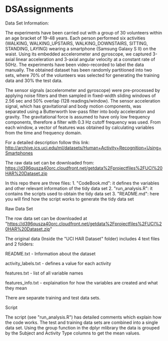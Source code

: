 # DSAssignments


Data Set Information:

The experiments have been carried out with a group of 30 volunteers within an age bracket of 19-48 years. Each person performed six activities (WALKING, WALKING_UPSTAIRS, WALKING_DOWNSTAIRS, SITTING, STANDING, LAYING) wearing a smartphone (Samsung Galaxy S II) on the waist. Using its embedded accelerometer and gyroscope, we captured 3-axial linear acceleration and 3-axial angular velocity at a constant rate of 50Hz. The experiments have been video-recorded to label the data manually. The obtained dataset has been randomly partitioned into two sets, where 70% of the volunteers was selected for generating the training data and 30% the test data. 

The sensor signals (accelerometer and gyroscope) were pre-processed by applying noise filters and then sampled in fixed-width sliding windows of 2.56 sec and 50% overlap (128 readings/window). The sensor acceleration signal, which has gravitational and body motion components, was separated using a Butterworth low-pass filter into body acceleration and gravity. The gravitational force is assumed to have only low frequency components, therefore a filter with 0.3 Hz cutoff frequency was used. From each window, a vector of features was obtained by calculating variables from the time and frequency domain.

For a detailed description follow this link: http://archive.ics.uci.edu/ml/datasets/Human+Activity+Recognition+Using+Smartphones

The raw data set can be downloaded from: https://d396qusza40orc.cloudfront.net/getdata%2Fprojectfiles%2FUCI%20HAR%20Dataset.zip

In this repo there are three files: 1. "CodeBook.md": it defines the variables and other relevant information of the tidy data set 2. "run_analysis.R": it contains the scripts used to obtain the tidy data set 3. "README.md": here you will find how the script works to generate the tidy data set

Raw Data Set

The row data set can be downloaded at "https://d396qusza40orc.cloudfront.net/getdata%2Fprojectfiles%2FUCI%20HAR%20Dataset.zip"

The original data (Inside the "UCI HAR Dataset" folder) includes 4 text files and 2 folders:

README.txt - Information about the dataset

activity_labels.txt - defines a value for each activity

features.txt - list of all variable names

features_info.txt - explaination for how the variables are created and what they mean

There are separate training and test data sets.

Script

The script (see "run_analysis.R") has detailed comments which explain how the code works.
The test and training data sets are combined into a single data set. Using the group function in the dplyr mlibrary the data is grouped by the Subject and Activity Type columns to get the mean values.
